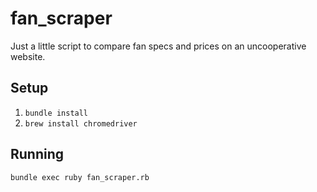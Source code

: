 # fan_scraper
Just a little script to compare fan specs and prices on an uncooperative website.

## Setup

1. `bundle install`
2. `brew install chromedriver`

## Running

`bundle exec ruby fan_scraper.rb`
